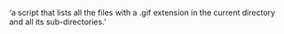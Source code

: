 ‘a script that lists all the files with a .gif extension in the current directory and all its sub-directories.’
